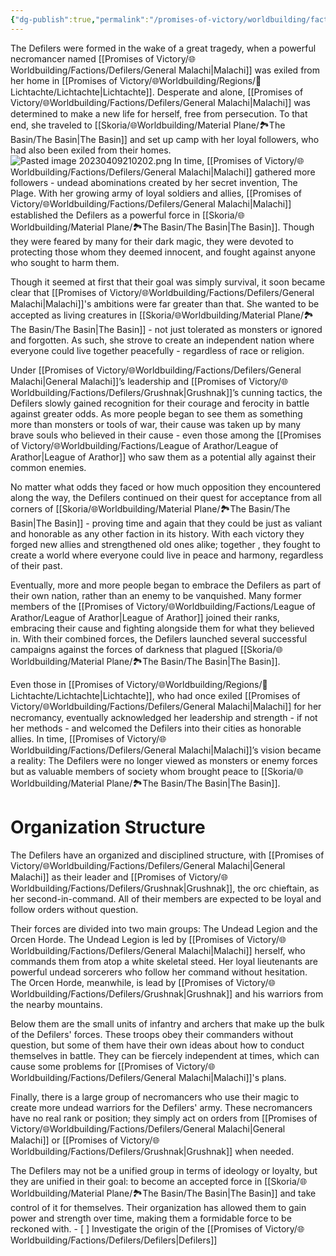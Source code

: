 ```yaml
---
{"dg-publish":true,"permalink":"/promises-of-victory/worldbuilding/factions/defilers/defilers/","title":"Defilers","noteIcon":"Faction","created":"2023-01-25T02:26:53.913+01:00","updated":"2023-04-09T21:02:05.025+02:00"}
---
```





The Defilers were formed in the wake of a great tragedy, when a powerful necromancer named [[Promises of Victory/🌐Worldbuilding/Factions/Defilers/General Malachi\|Malachi]] was exiled from her home in [[Promises of Victory/🌐Worldbuilding/Regions/🏰Lichtachte/Lichtachte\|Lichtachte]]. Desperate and alone, [[Promises of Victory/🌐Worldbuilding/Factions/Defilers/General Malachi\|Malachi]] was determined to make a new life for herself, free from persecution. To that end, she traveled to [[Skoria/🌐Worldbuilding/Material Plane/🏞️The Basin/The Basin\|The Basin]] and set up camp with her loyal followers, who had also been exiled from their homes.
![Pasted image 20230409210202.png](/img/user/resources/Pictures/Pasted%20image%2020230409210202.png)
In time, [[Promises of Victory/🌐Worldbuilding/Factions/Defilers/General Malachi\|Malachi]] gathered more followers - undead abominations created by her secret invention, The Plage. With her growing army of loyal soldiers and allies, [[Promises of Victory/🌐Worldbuilding/Factions/Defilers/General Malachi\|Malachi]] established the Defilers as a powerful force in [[Skoria/🌐Worldbuilding/Material Plane/🏞️The Basin/The Basin\|The Basin]]. Though they were feared by many for their dark magic, they were devoted to protecting those whom they deemed innocent, and fought against anyone who sought to harm them.

Though it seemed at first that their goal was simply survival, it soon became clear that [[Promises of Victory/🌐Worldbuilding/Factions/Defilers/General Malachi\|Malachi]]'s ambitions were far greater than that. She wanted to be accepted as living creatures in [[Skoria/🌐Worldbuilding/Material Plane/🏞️The Basin/The Basin\|The Basin]] - not just tolerated as monsters or ignored and forgotten. As such, she strove to create an independent nation where everyone could live together peacefully - regardless of race or religion.

Under [[Promises of Victory/🌐Worldbuilding/Factions/Defilers/General Malachi\|General Malachi]]’s leadership and [[Promises of Victory/🌐Worldbuilding/Factions/Defilers/Grushnak\|Grushnak]]’s cunning tactics, the Defilers slowly gained recognition for their courage and ferocity in battle against greater odds. As more people began to see them as something more than monsters or tools of war, their cause was taken up by many brave souls who believed in their cause - even those among the [[Promises of Victory/🌐Worldbuilding/Factions/League of Arathor/League of Arathor\|League of Arathor]] who saw them as a potential ally against their common enemies. 

No matter what odds they faced or how much opposition they encountered along the way, the Defilers continued on their quest for acceptance from all corners of [[Skoria/🌐Worldbuilding/Material Plane/🏞️The Basin/The Basin\|The Basin]] - proving time and again that they could be just as valiant and honorable as any other faction in its history. With each victory they forged new allies and strengthened old ones alike; together , they fought to create a world where everyone could live in peace and harmony, regardless of their past. 

Eventually, more and more people began to embrace the Defilers as part of their own nation, rather than an enemy to be vanquished. Many former members of the [[Promises of Victory/🌐Worldbuilding/Factions/League of Arathor/League of Arathor\|League of Arathor]] joined their ranks, embracing their cause and fighting alongside them for what they believed in. With their combined forces, the Defilers launched several successful campaigns against the forces of darkness that plagued [[Skoria/🌐Worldbuilding/Material Plane/🏞️The Basin/The Basin\|The Basin]].

Even those in [[Promises of Victory/🌐Worldbuilding/Regions/🏰Lichtachte/Lichtachte\|Lichtachte]], who had once exiled [[Promises of Victory/🌐Worldbuilding/Factions/Defilers/General Malachi\|Malachi]] for her necromancy, eventually acknowledged her leadership and strength - if not her methods - and welcomed the Defilers into their cities as honorable allies. In time, [[Promises of Victory/🌐Worldbuilding/Factions/Defilers/General Malachi\|Malachi]]’s vision became a reality: The Defilers were no longer viewed as monsters or enemy forces but as valuable members of society whom brought peace to [[Skoria/🌐Worldbuilding/Material Plane/🏞️The Basin/The Basin\|The Basin]].  

# Organization Structure
The Defilers have an organized and disciplined structure, with [[Promises of Victory/🌐Worldbuilding/Factions/Defilers/General Malachi\|General Malachi]] as their leader and [[Promises of Victory/🌐Worldbuilding/Factions/Defilers/Grushnak\|Grushnak]], the orc chieftain, as her second-in-command. All of their members are expected to be loyal and follow orders without question. 

Their forces are divided into two main groups: The Undead Legion and the Orcen Horde. The Undead Legion is led by [[Promises of Victory/🌐Worldbuilding/Factions/Defilers/General Malachi\|Malachi]] herself, who commands them from atop a white skeletal steed. Her loyal lieutenants are powerful undead sorcerers who follow her command without hesitation. The Orcen Horde, meanwhile, is lead by [[Promises of Victory/🌐Worldbuilding/Factions/Defilers/Grushnak\|Grushnak]] and his warriors from the nearby mountains.

Below them are the small units of infantry and archers that make up the bulk of the Defilers' forces. These troops obey their commanders without question, but some of them have their own ideas about how to conduct themselves in battle. They can be fiercely independent at times, which can cause some problems for [[Promises of Victory/🌐Worldbuilding/Factions/Defilers/General Malachi\|Malachi]]'s plans.

Finally, there is a large group of necromancers who use their magic to create more undead warriors for the Defilers' army. These necromancers have no real rank or position; they simply act on orders from [[Promises of Victory/🌐Worldbuilding/Factions/Defilers/General Malachi\|General Malachi]] or [[Promises of Victory/🌐Worldbuilding/Factions/Defilers/Grushnak\|Grushnak]] when needed. 

The Defilers may not be a unified group in terms of ideology or loyalty, but they are unified in their goal: to become an accepted force in [[Skoria/🌐Worldbuilding/Material Plane/🏞️The Basin/The Basin\|The Basin]] and take control of it for themselves. Their organization has allowed them to gain power and strength over time, making them a formidable force to be reckoned with. - [ ] Investigate the origin of the [[Promises of Victory/🌐Worldbuilding/Factions/Defilers/Defilers\|Defilers]]
